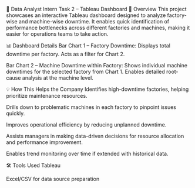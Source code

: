 🧩 Data Analyst Intern Task 2 – Tableau Dashboard
📌 Overview
This project showcases an interactive Tableau dashboard designed to analyze factory-wise and machine-wise downtime. It enables quick identification of performance bottlenecks across different factories and machines, making it easier for operations teams to take action.

📊 Dashboard Details
Bar Chart 1 – Factory Downtime:
Displays total downtime per factory.
Acts as a filter for Chart 2.

Bar Chart 2 – Machine Downtime within Factory:
Shows individual machine downtimes for the selected factory from Chart 1.
Enables detailed root-cause analysis at the machine level.

💡 How This Helps the Company
Identifies high-downtime factories, helping prioritize maintenance resources.

Drills down to problematic machines in each factory to pinpoint issues quickly.

Improves operational efficiency by reducing unplanned downtime.

Assists managers in making data-driven decisions for resource allocation and performance improvement.

Enables trend monitoring over time if extended with historical data.

🛠️ Tools Used
Tableau

Excel/CSV for data source preparation
